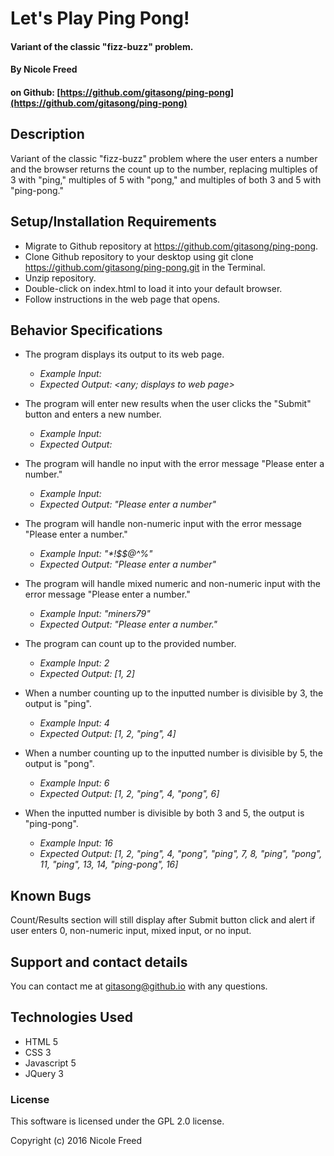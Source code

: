 # Let's Play Ping Pong!

#### Variant of the classic "fizz-buzz" problem.

#### By Nicole Freed

#### on Github: [https://github.com/gitasong/ping-pong](https://github.com/gitasong/ping-pong)

## Description

Variant of the classic "fizz-buzz" problem where the user enters a number and the browser returns the count up to the number, replacing multiples of 3 with "ping," multiples of 5 with "pong," and multiples of both 3 and 5 with "ping-pong."

## Setup/Installation Requirements

* Migrate to Github repository at https://github.com/gitasong/ping-pong.
* Clone Github repository to your desktop using git clone https://github.com/gitasong/ping-pong.git in the Terminal.
* Unzip repository.
* Double-click on index.html to load it into your default browser.
* Follow instructions in the web page that opens.

## Behavior Specifications

* The program displays its output to its web page.
  - _Example Input: <any>_
  - _Expected Output: <any; displays to web page>_

* The program will enter new results when the user clicks the "Submit" button and enters a new number.
  - _Example Input: <new input>_
  - _Expected Output: <new results>_

* The program will handle no input with the error message "Please enter a number."
  - _Example Input: <null>_
  - _Expected Output: "Please enter a number"_

* The program will handle non-numeric input with the error message "Please enter a number."
  - _Example Input: "*!$$@^%"_
  - _Expected Output: "Please enter a number"_

* The program will handle mixed numeric and non-numeric input with the error message "Please enter a number."
  - _Example Input: "miners79"_
  - _Expected Output: "Please enter a number."_

* The program can count up to the provided number.
  - _Example Input: 2_
  - _Expected Output: [1, 2]_

* When a number counting up to the inputted number is divisible by 3, the output is "ping".
  - _Example Input: 4_
  - _Expected Output: [1, 2, "ping", 4]_

* When a number counting up to the inputted number is divisible by 5, the output is "pong".
  - _Example Input: 6_
  - _Expected Output: [1, 2, "ping", 4, "pong", 6]_

* When the inputted number is divisible by both 3 and 5, the output is "ping-pong".
  - _Example Input: 16_
  - _Expected Output: [1, 2, "ping", 4, "pong", "ping", 7, 8, "ping", "pong", 11, "ping", 13, 14, "ping-pong", 16]_

## Known Bugs

Count/Results section will still display after Submit button click and alert if user enters 0, non-numeric input, mixed input, or no input.

## Support and contact details

You can contact me at gitasong@github.io with any questions.

## Technologies Used

* HTML 5
* CSS 3
* Javascript 5
* JQuery 3

### License

This software is licensed under the GPL 2.0 license.

Copyright (c) 2016 Nicole Freed
